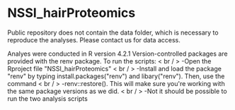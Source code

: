 # NSSI_hairProteomics

Public repository does not contain the data folder, which is necessary to reproduce the analyses.
Please contact us for data access.

Analyes were conducted in R version 4.2.1
Version-controlled packages are provided with the renv package. To run the scripts:
< br / > -Open the Rproject file "NSSI_hairProteomics"
< br / > -Install and load the package "renv" by typing install.packages("renv") and libary("renv"). Then, use the command
< br / > -renv::restore(). This will make sure you're working with the same package versions as we did.
< br / > -Not it should be possible to run the two analysis scripts
